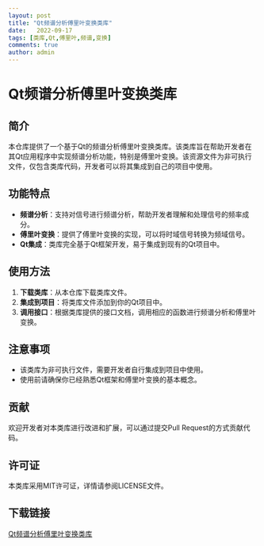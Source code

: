 ```yaml
---
layout: post
title: "Qt频谱分析傅里叶变换类库"
date:   2022-09-17
tags: [类库,Qt,傅里叶,频谱,变换]
comments: true
author: admin
---
```

# Qt频谱分析傅里叶变换类库

## 简介

本仓库提供了一个基于Qt的频谱分析傅里叶变换类库。该类库旨在帮助开发者在其Qt应用程序中实现频谱分析功能，特别是傅里叶变换。该资源文件为非可执行文件，仅包含类库代码，开发者可以将其集成到自己的项目中使用。

## 功能特点

- **频谱分析**：支持对信号进行频谱分析，帮助开发者理解和处理信号的频率成分。
- **傅里叶变换**：提供了傅里叶变换的实现，可以将时域信号转换为频域信号。
- **Qt集成**：类库完全基于Qt框架开发，易于集成到现有的Qt项目中。

## 使用方法

1. **下载类库**：从本仓库下载类库文件。
2. **集成到项目**：将类库文件添加到你的Qt项目中。
3. **调用接口**：根据类库提供的接口文档，调用相应的函数进行频谱分析和傅里叶变换。

## 注意事项

- 该类库为非可执行文件，需要开发者自行集成到项目中使用。
- 使用前请确保你已经熟悉Qt框架和傅里叶变换的基本概念。

## 贡献

欢迎开发者对本类库进行改进和扩展，可以通过提交Pull Request的方式贡献代码。

## 许可证

本类库采用MIT许可证，详情请参阅LICENSE文件。

## 下载链接

[Qt频谱分析傅里叶变换类库](https://pan.quark.cn/s/642555db6094)